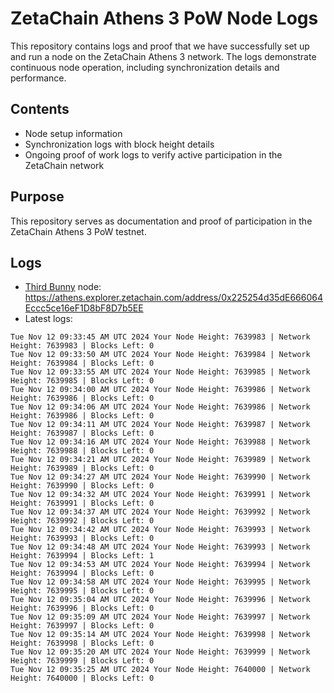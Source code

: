 # ZetaChain Athens 3 PoW Node Logs
This repository contains logs and proof that we have successfully set up and run a node on the ZetaChain Athens 3 network. The logs demonstrate continuous node operation, including synchronization details and performance.

## Contents
- Node setup information
- Synchronization logs with block height details
- Ongoing proof of work logs to verify active participation in the ZetaChain network

## Purpose
This repository serves as documentation and proof of participation in the ZetaChain Athens 3 PoW testnet.

## Logs

- [Third Bunny](https://thirdbunny.xyz/) node: https://athens.explorer.zetachain.com/address/0x225254d35dE666064Eccc5ce16eF1D8bF8D7b5EE
- Latest logs:
```
Tue Nov 12 09:33:45 AM UTC 2024 Your Node Height: 7639983 | Network Height: 7639983 | Blocks Left: 0
Tue Nov 12 09:33:50 AM UTC 2024 Your Node Height: 7639984 | Network Height: 7639984 | Blocks Left: 0
Tue Nov 12 09:33:55 AM UTC 2024 Your Node Height: 7639985 | Network Height: 7639985 | Blocks Left: 0
Tue Nov 12 09:34:00 AM UTC 2024 Your Node Height: 7639986 | Network Height: 7639986 | Blocks Left: 0
Tue Nov 12 09:34:06 AM UTC 2024 Your Node Height: 7639986 | Network Height: 7639986 | Blocks Left: 0
Tue Nov 12 09:34:11 AM UTC 2024 Your Node Height: 7639987 | Network Height: 7639987 | Blocks Left: 0
Tue Nov 12 09:34:16 AM UTC 2024 Your Node Height: 7639988 | Network Height: 7639988 | Blocks Left: 0
Tue Nov 12 09:34:21 AM UTC 2024 Your Node Height: 7639989 | Network Height: 7639989 | Blocks Left: 0
Tue Nov 12 09:34:27 AM UTC 2024 Your Node Height: 7639990 | Network Height: 7639990 | Blocks Left: 0
Tue Nov 12 09:34:32 AM UTC 2024 Your Node Height: 7639991 | Network Height: 7639991 | Blocks Left: 0
Tue Nov 12 09:34:37 AM UTC 2024 Your Node Height: 7639992 | Network Height: 7639992 | Blocks Left: 0
Tue Nov 12 09:34:42 AM UTC 2024 Your Node Height: 7639993 | Network Height: 7639993 | Blocks Left: 0
Tue Nov 12 09:34:48 AM UTC 2024 Your Node Height: 7639993 | Network Height: 7639994 | Blocks Left: 1
Tue Nov 12 09:34:53 AM UTC 2024 Your Node Height: 7639994 | Network Height: 7639994 | Blocks Left: 0
Tue Nov 12 09:34:58 AM UTC 2024 Your Node Height: 7639995 | Network Height: 7639995 | Blocks Left: 0
Tue Nov 12 09:35:04 AM UTC 2024 Your Node Height: 7639996 | Network Height: 7639996 | Blocks Left: 0
Tue Nov 12 09:35:09 AM UTC 2024 Your Node Height: 7639997 | Network Height: 7639997 | Blocks Left: 0
Tue Nov 12 09:35:14 AM UTC 2024 Your Node Height: 7639998 | Network Height: 7639998 | Blocks Left: 0
Tue Nov 12 09:35:20 AM UTC 2024 Your Node Height: 7639999 | Network Height: 7639999 | Blocks Left: 0
Tue Nov 12 09:35:25 AM UTC 2024 Your Node Height: 7640000 | Network Height: 7640000 | Blocks Left: 0
```
